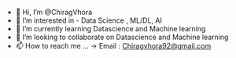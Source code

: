 - 👋 Hi, I’m @ChiragVhora
- 👀 I’m interested in - Data Science , ML/DL, AI
- 🌱 I’m currently learning Datascience and Machine learning 
- 💞️ I’m looking to collaborate on Datascience and Machine learning 
- 📫 How to reach me ...
    -> Email : Chiragvhora92@gmail.com

<!---
ChiragVhora/ChiragVhora is a ✨ special ✨ repository because its `README.md` (this file) appears on your GitHub profile.
You can click the Preview link to take a look at your changes.
--->
